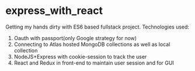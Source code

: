 # express_with_react

Getting my hands dirty with ES6 based fullstack project.
Technologies used:
1. Oauth with passport(only Google strategy for now)
2. Connecting to Atlas hosted MongoDB collections as well as local collection
3. NodeJS+Express with cookie-session to track the user
4. React and Redux in front-end to maintain user session and for GUI
